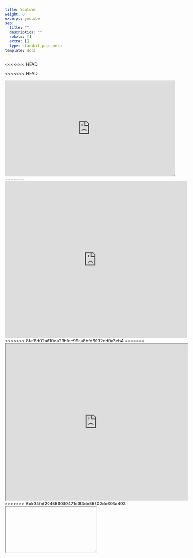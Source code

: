 ```yaml
---
title: Youtube
weight: 0
excerpt: youtube
seo:
  title: ""
  description: ""
  robots: []
  extra: []
  type: stackbit_page_meta
template: docs
---
```


<<<<<<< HEAD

<<<<<<< HEAD
<iframe sandbox="allow-scripts" style="resize:both; overflow:scroll;"    width="560" height="315" src="https://www.youtube.com/embed/xGZSWvFess8"  frameborder="0" allow="accelerometer; autoplay; clipboard-write; encrypted-media; gyroscope; picture-in-picture" allowfullscreen></iframe>
=======
<iframe width="600" height="515" src="https://www.youtube-nocookie.com/embed/xGZSWvFess8" title="YouTube video player" frameborder="0" allow="accelerometer; autoplay; clipboard-write; encrypted-media; gyroscope; picture-in-picture" allowfullscreen></iframe>
>>>>>>> 8faf8d02a610ea29bfec99ca8bfd6092dd0a3eb4
=======
<iframe width="600" height="515" src="https://www.youtube-nocookie.com/embed/xGZSWvFess8" title="YouTube video player"  clipboard-write;  allowfullscreen></iframe>
>>>>>>> 6eb94fcf204556089471c9f3de55802de603a493

<iframe sandbox="allow-scripts" style="resize:both; overflow:scroll;"

<iframe
